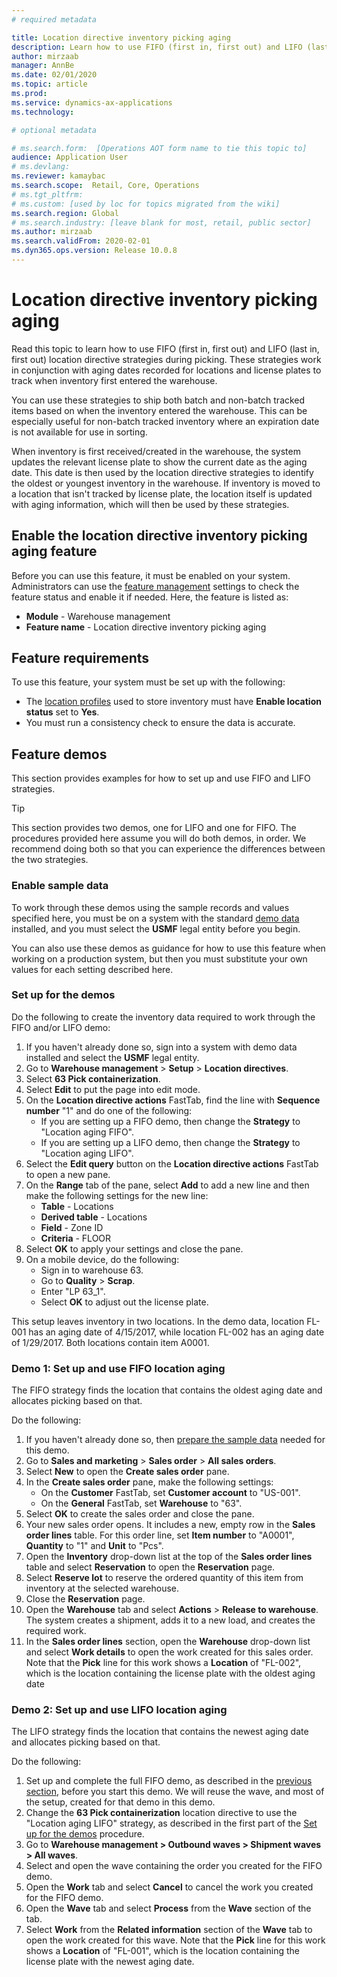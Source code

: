 ```yaml
---
# required metadata

title: Location directive inventory picking aging
description: Learn how to use FIFO (first in, first out) and LIFO (last in, first out) location directive strategies during picking. 
author: mirzaab
manager: AnnBe
ms.date: 02/01/2020
ms.topic: article
ms.prod: 
ms.service: dynamics-ax-applications
ms.technology: 

# optional metadata

# ms.search.form:  [Operations AOT form name to tie this topic to]
audience: Application User
# ms.devlang: 
ms.reviewer: kamaybac
ms.search.scope:  Retail, Core, Operations
# ms.tgt_pltfrm: 
# ms.custom: [used by loc for topics migrated from the wiki]
ms.search.region: Global
# ms.search.industry: [leave blank for most, retail, public sector]
ms.author: mirzaab
ms.search.validFrom: 2020-02-01
ms.dyn365.ops.version: Release 10.0.8
---
```


# Location directive inventory picking aging

Read this topic to learn how to use FIFO (first in, first out) and LIFO (last in, first out) location directive strategies during picking. These strategies work in conjunction with aging dates recorded for locations and license plates to track when inventory first entered the warehouse.

You can use these strategies to ship both batch and non-batch tracked items based on when the inventory entered the warehouse. This can be especially useful for non-batch tracked inventory where an expiration date is not available for use in sorting.

When inventory is first received/created in the warehouse, the system updates the relevant license plate to show the current date as the aging date. This date is then used by the location directive strategies to identify the oldest or youngest inventory in the warehouse. If inventory is moved to a location that isn't tracked by license plate, the location itself is updated with aging information, which will then be used by these strategies.

## Enable the location directive inventory picking aging feature

Before you can use this feature, it must be enabled on your system. Administrators can use the [feature management](../../fin-ops-core/fin-ops/get-started/feature-management/feature-management-overview.md) settings to check the feature status and enable it if needed. Here, the feature is listed as:

- **Module** - Warehouse management
- **Feature name** - Location directive inventory picking aging

## Feature requirements

To use this feature, your system must be set up with the following:

- The [location profiles](tasks/create-location-profile.md) used to store inventory must have **Enable location status** set to **Yes**.
- You must run a consistency check to ensure the data is accurate. <!-- KAMAYBAC: I don't understand this. Does it really belong here? Can we give a link for more info? -->

## Feature demos

This section provides examples for how to set up and use FIFO and LIFO strategies.

> [!TIP]
> This section provides two demos, one for LIFO and one for FIFO. The procedures provided here assume you will do both demos, in order. We recommend doing both so that you can experience the differences between the two strategies.

### Enable sample data

To work through these demos using the sample records and values specified here, you must be on a system with the standard [demo data](../../fin-ops-core/dev-itpro/deployment/deploy-demo-environment.md) installed, and you must select the **USMF** legal entity before you begin.

You can also use these demos as guidance for how to use this feature when working on a production system, but then you must substitute your own values for each setting described here.

<a name="demo-set-up"></a>

### Set up for the demos

Do the following to create the inventory data required to work through the FIFO and/or LIFO demo:

1. If you haven't already done so, sign into a system with demo data installed and select the **USMF** legal entity. 
1. Go to **Warehouse management** > **Setup** > **Location directives**.
1. Select **63 Pick containerization**.
1. Select **Edit**  to put the page into edit mode.
1. On the **Location directive actions** FastTab, find the line with **Sequence number** "1" and do one of the following:
    - If you are setting up a FIFO demo, then change the **Strategy** to "Location aging FIFO".
    - If you are setting up a LIFO demo, then change the **Strategy** to "Location aging LIFO".
1. Select the **Edit query** button on the **Location directive actions** FastTab to open a new pane.
1. On the **Range** tab of the pane, select **Add** to add a new line and then make the following settings for the new line: <!-- KAMAYBAC: What are we setting up here? What do these settings do? -->
    - **Table** - Locations
    - **Derived table** - Locations
    - **Field** - Zone ID
    - **Criteria** - FLOOR
1. Select **OK** to apply your settings and close the pane.
1. On a mobile device, do the following:<!-- KAMAYBAC: I don't have enough information to do any of this, so I couldn't confirm. Can we give more detail here? What are doing here? -->
    - Sign in to warehouse 63.
    - Go to **Quality** > **Scrap**.
    - Enter "LP 63_1".
    - Select **OK** to adjust out the license plate. <!-- KAMAYBAC: Are we missing a step here? Shouldn't we change a quantity or something? -->

This setup leaves inventory in two locations. In the demo data, location FL-001 has an aging date of 4/15/2017, while location FL-002 has an aging date of 1/29/2017. Both locations contain item A0001. <!-- KAMAYBAC: How does the above procedure result in this setup? None of these values are mentioned in the procedure. -->

<a name="fifo-demo"></a>

### Demo 1: Set up and use FIFO location aging

The FIFO strategy finds the location that contains the oldest aging date and allocates picking based on that.

Do the following:

1. If you haven't already done so, then [prepare the sample data](#demo-set-up) needed for this demo.
1. Go to **Sales and marketing** > **Sales order** > **All sales orders**.
1. Select **New** to open the **Create sales order** pane.
1. In the **Create sales order** pane, make the following settings:
    - On the **Customer** FastTab, set **Customer account** to "US-001".
    - On the **General** FastTab, set **Warehouse** to "63".
1. Select **OK** to create the sales order and close the pane.
1. Your new sales order opens. It includes a new, empty row in the **Sales order lines** table. For this order line, set **Item number** to "A0001", **Quantity** to "1" and **Unit** to "Pcs".
1. Open the **Inventory** drop-down list at the top of the **Sales order lines** table and select **Reservation** to open the **Reservation** page.
1. Select **Reserve lot** to reserve the ordered quantity of this item from inventory at the selected warehouse.
1. Close the **Reservation** page.
1. Open the **Warehouse** tab and select **Actions** > **Release to warehouse**. The system creates a shipment, adds it to a new load, and creates the required work.
1. In the **Sales order lines** section, open the **Warehouse** drop-down list and select **Work details** to open the work created for this sales order. Note that the **Pick** line for this work shows a **Location** of "FL-002", which is the location containing the license plate with the oldest aging date

### Demo 2: Set up and use LIFO location aging

The LIFO strategy finds the location that contains the newest aging date and allocates picking based on that.

Do the following:

1. Set up and complete the full FIFO demo, as described in the [previous section](#fifo-demo), before you start this demo. We will reuse the wave, and most of the setup, created for that demo in this demo.
1. Change the **63 Pick containerization** location directive to use the "Location aging LIFO" strategy, as described in the first part of the [Set up for the demos](#demo-set-up) procedure.
1. Go to **Warehouse management > Outbound waves > Shipment waves > All waves**.
1. Select and open the wave containing the order you created for the FIFO demo.
1. Open the **Work** tab and select **Cancel** to cancel the work you created for the FIFO demo.
1. Open the **Wave** tab and select **Process** from the **Wave** section of the tab.
1. Select **Work** from the **Related information** section of the **Wave** tab to open the work created for this wave. Note that the **Pick** line for this work shows a **Location** of "FL-001", which is the location containing the license plate with the newest aging date.
